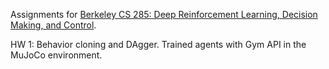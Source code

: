 Assignments for [Berkeley CS 285: Deep Reinforcement Learning, Decision Making, and Control](http://rail.eecs.berkeley.edu/deeprlcourse/).

HW 1: Behavior cloning and DAgger. Trained agents with Gym API in the MuJoCo environment. 
